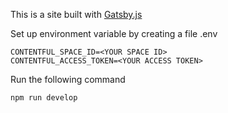 This is a site built with [Gatsby.js](https://www.gatsbyjs.org/)

Set up environment variable by creating a file .env 
```
CONTENTFUL_SPACE_ID=<YOUR SPACE ID>
CONTENTFUL_ACCESS_TOKEN=<YOUR ACCESS TOKEN>
```
Run the following command
```bash
npm run develop
```
